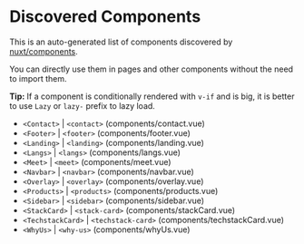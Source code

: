 # Discovered Components

This is an auto-generated list of components discovered by [nuxt/components](https://github.com/nuxt/components).

You can directly use them in pages and other components without the need to import them.

**Tip:** If a component is conditionally rendered with `v-if` and is big, it is better to use `Lazy` or `lazy-` prefix to lazy load.

- `<Contact>` | `<contact>` (components/contact.vue)
- `<Footer>` | `<footer>` (components/footer.vue)
- `<Landing>` | `<landing>` (components/landing.vue)
- `<Langs>` | `<langs>` (components/langs.vue)
- `<Meet>` | `<meet>` (components/meet.vue)
- `<Navbar>` | `<navbar>` (components/navbar.vue)
- `<Overlay>` | `<overlay>` (components/overlay.vue)
- `<Products>` | `<products>` (components/products.vue)
- `<Sidebar>` | `<sidebar>` (components/sidebar.vue)
- `<StackCard>` | `<stack-card>` (components/stackCard.vue)
- `<TechstackCard>` | `<techstack-card>` (components/techstackCard.vue)
- `<WhyUs>` | `<why-us>` (components/whyUs.vue)
